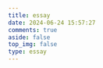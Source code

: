 ```yaml
---
title: essay
date: 2024-06-24 15:57:27
comments: true
aside: false
top_img: false
type: essay
---
```

